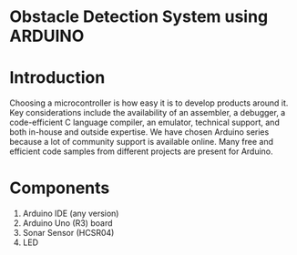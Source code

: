 # Obstacle Detection System using ARDUINO

# Introduction
Choosing a microcontroller is how easy it is to develop products around it. Key
considerations include the availability of an assembler, a debugger, a code-efficient C
language compiler, an emulator, technical support, and both in-house and outside expertise.
We have chosen Arduino series because a lot of community support is available online. Many
free and efficient code samples from different projects are present for Arduino.

# Components
1. Arduino IDE (any version)
2. Arduino Uno (R3) board
3. Sonar Sensor (HCSR04)
4. LED
